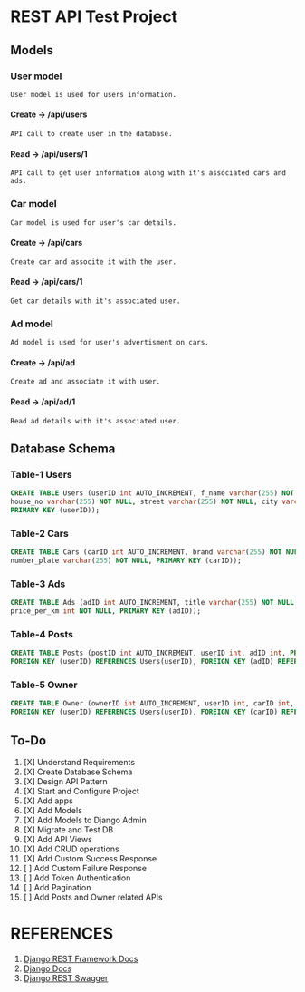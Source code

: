 # REST API Test Project

## Models

### User model
    User model is used for users information.

#### Create -> /api/users
    API call to create user in the database.

#### Read -> /api/users/1
    API call to get user information along with it's associated cars and ads.


### Car model
    Car model is used for user's car details.

#### Create -> /api/cars
    Create car and associte it with the user.

#### Read -> /api/cars/1
    Get car details with it's associated user.


### Ad model
    Ad model is used for user's advertisment on cars.

#### Create -> /api/ad
    Create ad and associate it with user.

#### Read -> /api/ad/1
    Read ad details with it's associated user.

## Database Schema

### Table-1 Users
```sql
CREATE TABLE Users (userID int AUTO_INCREMENT, f_name varchar(255) NOT NULL, l_name varchar(255) NOT NULL, age int NOT NULL,
house_no varchar(255) NOT NULL, street varchar(255) NOT NULL, city varchar(255) NOT NULL, country varchar(255) NOT NULL,
PRIMARY KEY (userID));
```

### Table-2 Cars
```sql
CREATE TABLE Cars (carID int AUTO_INCREMENT, brand varchar(255) NOT NULL , model varchar(255) NOT NULL,
number_plate varchar(255) NOT NULL, PRIMARY KEY (carID));
```

### Table-3 Ads
```sql
CREATE TABLE Ads (adID int AUTO_INCREMENT, title varchar(255) NOT NULL , description varchar(255) NOT NULL,
price_per_km int NOT NULL, PRIMARY KEY (adID));
```

### Table-4 Posts
```sql
CREATE TABLE Posts (postID int AUTO_INCREMENT, userID int, adID int, PRIMARY KEY (postID),
FOREIGN KEY (userID) REFERENCES Users(userID), FOREIGN KEY (adID) REFERENCES Ads(adID));
```

### Table-5 Owner
```sql
CREATE TABLE Owner (ownerID int AUTO_INCREMENT, userID int, carID int, PRIMARY KEY (ownerID),
FOREIGN KEY (userID) REFERENCES Users(userID), FOREIGN KEY (carID) REFERENCES Cars(carID));
```


## To-Do

1. [X] Understand Requirements
2. [X] Create Database Schema
3. [X] Design API Pattern
4. [X] Start and Configure Project
5. [X] Add apps
6. [X] Add Models
7. [X] Add Models to Django Admin
8. [X] Migrate and Test DB
9. [X] Add API Views
10. [X] Add CRUD operations
11. [X] Add Custom Success Response
12. [ ] Add Custom Failure Response
13. [ ] Add Token Authentication
14. [ ] Add Pagination
15. [ ] Add Posts and Owner related APIs


# REFERENCES
1. [Django REST Framework Docs](https://www.django-rest-framework.org/)
2. [Django Docs](https://docs.djangoproject.com/en/4.1/)
3. [Django REST Swagger](https://django-rest-swagger.readthedocs.io/en/latest/)
